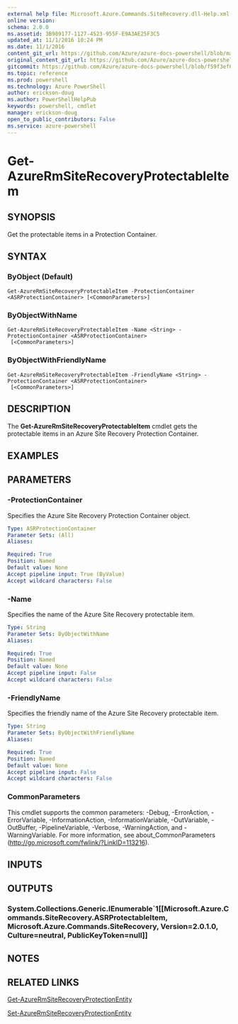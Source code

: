 ```yaml
---
external help file: Microsoft.Azure.Commands.SiteRecovery.dll-Help.xml
online version: 
schema: 2.0.0
ms.assetid: 3B989177-1127-4523-955F-E9A3AE25F3C5
updated_at: 11/1/2016 10:24 PM
ms.date: 11/1/2016
content_git_url: https://github.com/Azure/azure-docs-powershell/blob/master/azureps-cmdlets-docs/ResourceManager/AzureRM.SiteRecovery/v3.1.0/Get-AzureRmSiteRecoveryProtectableItem.md
original_content_git_url: https://github.com/Azure/azure-docs-powershell/blob/master/azureps-cmdlets-docs/ResourceManager/AzureRM.SiteRecovery/v3.1.0/Get-AzureRmSiteRecoveryProtectableItem.md
gitcommit: https://github.com/Azure/azure-docs-powershell/blob/f59f3ef60bc592383812213e69fd77ba950759ed/azureps-cmdlets-docs/ResourceManager/AzureRM.SiteRecovery/v3.1.0/Get-AzureRmSiteRecoveryProtectableItem.md
ms.topic: reference
ms.prod: powershell
ms.technology: Azure PowerShell
author: erickson-doug
ms.author: PowerShellHelpPub
keywords: powershell, cmdlet
manager: erickson-doug
open_to_public_contributors: False
ms.service: azure-powershell
---
```


# Get-AzureRmSiteRecoveryProtectableItem

## SYNOPSIS
Get the protectable items in a Protection Container.

## SYNTAX

### ByObject (Default)
```
Get-AzureRmSiteRecoveryProtectableItem -ProtectionContainer <ASRProtectionContainer> [<CommonParameters>]
```

### ByObjectWithName
```
Get-AzureRmSiteRecoveryProtectableItem -Name <String> -ProtectionContainer <ASRProtectionContainer>
 [<CommonParameters>]
```

### ByObjectWithFriendlyName
```
Get-AzureRmSiteRecoveryProtectableItem -FriendlyName <String> -ProtectionContainer <ASRProtectionContainer>
 [<CommonParameters>]
```

## DESCRIPTION
The **Get-AzureRmSiteRecoveryProtectableItem** cmdlet gets the protectable items in an Azure Site Recovery Protection Container.

## EXAMPLES


## PARAMETERS

### -ProtectionContainer
Specifies the Azure Site Recovery Protection Container object.

```yaml
Type: ASRProtectionContainer
Parameter Sets: (All)
Aliases:

Required: True
Position: Named
Default value: None
Accept pipeline input: True (ByValue)
Accept wildcard characters: False
```

### -Name
Specifies the name of the Azure Site Recovery protectable item.

```yaml
Type: String
Parameter Sets: ByObjectWithName
Aliases:

Required: True
Position: Named
Default value: None
Accept pipeline input: False
Accept wildcard characters: False
```

### -FriendlyName
Specifies the friendly name of the Azure Site Recovery protectable item.

```yaml
Type: String
Parameter Sets: ByObjectWithFriendlyName
Aliases:

Required: True
Position: Named
Default value: None
Accept pipeline input: False
Accept wildcard characters: False
```

### CommonParameters
This cmdlet supports the common parameters: -Debug, -ErrorAction, -ErrorVariable, -InformationAction, -InformationVariable, -OutVariable, -OutBuffer, -PipelineVariable, -Verbose, -WarningAction, and -WarningVariable. For more information, see about_CommonParameters (http://go.microsoft.com/fwlink/?LinkID=113216).

## INPUTS

## OUTPUTS

### System.Collections.Generic.IEnumerable`1[[Microsoft.Azure.Commands.SiteRecovery.ASRProtectableItem, Microsoft.Azure.Commands.SiteRecovery, Version=2.0.1.0, Culture=neutral, PublicKeyToken=null]]

## NOTES

## RELATED LINKS

[Get-AzureRmSiteRecoveryProtectionEntity](xref:ResourceManager/AzureRM.SiteRecovery/v3.1.0/Get-AzureRmSiteRecoveryProtectionEntity.md)

[Set-AzureRmSiteRecoveryProtectionEntity](xref:ResourceManager/AzureRM.SiteRecovery/v3.1.0/Set-AzureRmSiteRecoveryProtectionEntity.md)
